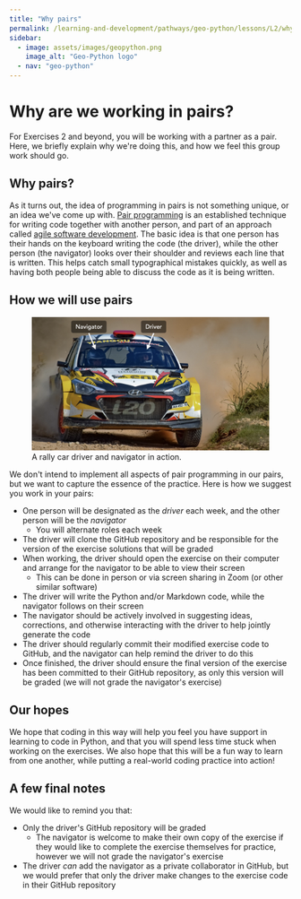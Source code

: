 ```yaml
---
title: "Why pairs"
permalink: /learning-and-development/pathways/geo-python/lessons/L2/why-pairs/
sidebar:
  - image: assets/images/geopython.png
    image_alt: "Geo-Python logo"
  - nav: "geo-python"
---
```



# Why are we working in pairs?

For Exercises 2 and beyond, you will be working with a partner as a
pair. Here, we briefly explain why we\'re doing this, and how we feel
this group work should go.

## Why pairs?

As it turns out, the idea of programming in pairs is not something
unique, or an idea we\'ve come up with. [Pair
programming](https://en.wikipedia.org/wiki/Pair_programming) is an
established technique for writing code together with another person, and
part of an approach called [agile software
development](https://en.wikipedia.org/wiki/Agile_software_development).
The basic idea is that one person has their hands on the keyboard
writing the code (the driver), while the other person (the navigator)
looks over their shoulder and reviews each line that is written. This
helps catch small typographical mistakes quickly, as well as having both
people being able to discuss the code as it is being written.

## How we will use pairs

<figure>
<img src="img/driver-navigator.png" width="800"
alt="img/driver-navigator.png" />
<figcaption>A rally car driver and navigator in action.</figcaption>
</figure>

We don\'t intend to implement all aspects of pair programming in our
pairs, but we want to capture the essence of the practice. Here is how
we suggest you work in your pairs:

-   One person will be designated as the *driver* each week, and the
    other person will be the *navigator*
    -   You will alternate roles each week
-   The driver will clone the GitHub repository and be responsible for
    the version of the exercise solutions that will be graded
-   When working, the driver should open the exercise on their computer
    and arrange for the navigator to be able to view their screen
    -   This can be done in person or via screen sharing in Zoom (or
        other similar software)
-   The driver will write the Python and/or Markdown code, while the
    navigator follows on their screen
-   The navigator should be actively involved in suggesting ideas,
    corrections, and otherwise interacting with the driver to help
    jointly generate the code
-   The driver should regularly commit their modified exercise code to
    GitHub, and the navigator can help remind the driver to do this
-   Once finished, the driver should ensure the final version of the
    exercise has been committed to their GitHub repository, as only this
    version will be graded (we will not grade the navigator\'s exercise)

## Our hopes

We hope that coding in this way will help you feel you have support in
learning to code in Python, and that you will spend less time stuck when
working on the exercises. We also hope that this will be a fun way to
learn from one another, while putting a real-world coding practice into
action!

## A few final notes

We would like to remind you that:

-   Only the driver\'s GitHub repository will be graded
    -   The navigator is welcome to make their own copy of the exercise
        if they would like to complete the exercise themselves for
        practice, however we will not grade the navigator\'s exercise
-   The driver *can* add the navigator as a private collaborator in
    GitHub, but we would prefer that only the driver make changes to the
    exercise code in their GitHub repository
